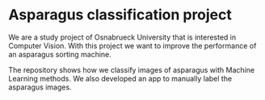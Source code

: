# Asparagus classification project


We are a study project of Osnabrueck University that is interested in Computer Vision.
With this project we want to improve the performance of an asparagus sorting machine.

The repository shows how we classify images of asparagus with Machine Learning methods.
We also developed an app to manually label the asparagus images.

